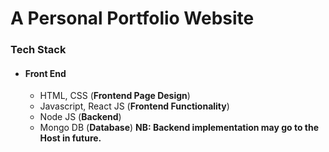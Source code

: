 # A Personal Portfolio Website
### Tech Stack
* #### Front End
  * HTML, CSS (**Frontend Page Design**)
  * Javascript, React JS (**Frontend Functionality**)
  * Node JS (**Backend**)
  * Mongo DB (**Database**)
**NB: Backend implementation may go to the Host in future.**
